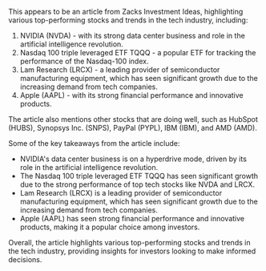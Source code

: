 This appears to be an article from Zacks Investment Ideas, highlighting various top-performing stocks and trends in the tech industry, including:

1. NVIDIA (NVDA) - with its strong data center business and role in the artificial intelligence revolution.
2. Nasdaq 100 triple leveraged ETF TQQQ - a popular ETF for tracking the performance of the Nasdaq-100 index.
3. Lam Research (LRCX) - a leading provider of semiconductor manufacturing equipment, which has seen significant growth due to the increasing demand from tech companies.
4. Apple (AAPL) - with its strong financial performance and innovative products.

The article also mentions other stocks that are doing well, such as HubSpot (HUBS), Synopsys Inc. (SNPS), PayPal (PYPL), IBM (IBM), and AMD (AMD).

Some of the key takeaways from the article include:

* NVIDIA's data center business is on a hyperdrive mode, driven by its role in the artificial intelligence revolution.
* The Nasdaq 100 triple leveraged ETF TQQQ has seen significant growth due to the strong performance of top tech stocks like NVDA and LRCX.
* Lam Research (LRCX) is a leading provider of semiconductor manufacturing equipment, which has seen significant growth due to the increasing demand from tech companies.
* Apple (AAPL) has seen strong financial performance and innovative products, making it a popular choice among investors.

Overall, the article highlights various top-performing stocks and trends in the tech industry, providing insights for investors looking to make informed decisions.